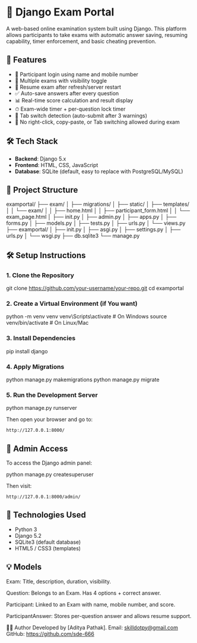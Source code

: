 # 📝 Django Exam Portal

A web-based online examination system built using Django. This platform allows participants to take exams with automatic answer saving, resuming capability, timer enforcement, and basic cheating prevention.

## 📌 Features

- 🔐 Participant login using name and mobile number
- 🎯 Multiple exams with visibility toggle
- 🔄 Resume exam after refresh/server restart
- ✅ Auto-save answers after every question
- 📊 Real-time score calculation and result display
- ⏱ Exam-wide timer + per-question lock timer
- 🚫 Tab switch detection (auto-submit after 3 warnings)
- 🔐 No right-click, copy-paste, or Tab switching allowed during exam

## 🛠 Tech Stack

- **Backend**: Django 5.x
- **Frontend**: HTML, CSS, JavaScript
- **Database**: SQLite (default, easy to replace with PostgreSQL/MySQL)

## 📂 Project Structure

examportal/
├── exam/
│ ├── migrations/
│ ├── static/
│ ├── templates/
│ │ └── exam/
│ │ ├── home.html
│ │ ├── participant_form.html
│ │ └── exam_page.html
│ ├── init.py
│ ├── admin.py
│ ├── apps.py
│ ├── forms.py
│ ├── models.py
│ ├── tests.py
│ ├── urls.py
│ └── views.py
├── examportal/
│ ├── init.py
│ ├── asgi.py
│ ├── settings.py
│ ├── urls.py
│ └── wsgi.py
├── db.sqlite3
└── manage.py
## 🛠️ Setup Instructions

### 1. Clone the Repository


git clone https://github.com/your-username/your-repo.git
cd examportal


### 2. Create a Virtual Environment (if You want)


python -m venv venv
venv\Scripts\activate  # On Windows
source venv/bin/activate  # On Linux/Mac


### 3. Install Dependencies


pip install django


### 4. Apply Migrations


python manage.py makemigrations
python manage.py migrate


### 5. Run the Development Server


python manage.py runserver


Then open your browser and go to:

```
http://127.0.0.1:8000/
```

## 🔑 Admin Access

To access the Django admin panel:


python manage.py createsuperuser


Then visit:

```
http://127.0.0.1:8000/admin/
```

## 📌 Technologies Used

- Python 3
- Django 5.2
- SQLite3 (default database)
- HTML5 / CSS3 (templates)


## 💡 Models 

Exam: Title, description, duration, visibility.

Question: Belongs to an Exam. Has 4 options + correct answer.

Participant: Linked to an Exam with name, mobile number, and score.

ParticipantAnswer: Stores per-question answer and allows resume support.

👨‍💻 Author
Developed by [Aditya Pathak].
Email: skilldotpy@gmail.com
GitHub: https://github.com/sde-666
